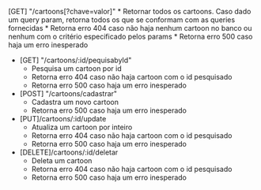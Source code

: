  [GET] "/cartoons[?chave=valor]"
    * Retornar todos os cartoons. Caso dado um query param, retorna todos os que se conformam com as queries fornecidas
    * Retorna erro 404 caso não haja nenhum cartoon no banco ou nenhum com o critério especificado pelos params
    * Retorna erro 500 caso haja um erro inesperado
- [GET] "/cartoons/:id/pequisabyId"
    * Pesquisa um cartoon por id 
    * Retorna erro 404 caso não haja cartoon com o id pesquisado
    * Retorna erro 500 caso haja um erro inesperado
- [POST] "/cartoons/cadastrar"
    * Cadastra um novo cartoon 
    * Retorna erro 500 caso haja um erro inesperado
- [PUT]/cartoons/:id/update
    * Atualiza um cartoon por inteiro
    * Retorna erro 404 caso não haja cartoon com o id pesquisado
    * Retorna erro 500 caso haja um erro inesperado
- [DELETE]/cartoons/:id/deletar
    * Deleta um cartoon
    * Retorna erro 404 caso não haja cartoon com o id pesquisado
    * Retorna erro 500 caso haja um erro inesperado
